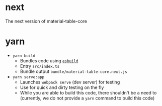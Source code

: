 # next

The next version of material-table-core

# yarn

-   `yarn build`
    -   Bundles code using [`esbuild`](https://github.com/evanw/esbuild)
    -   Entry `src/index.ts`
    -   Bundle output `bundle/material-table-core.next.js`
-   `yarn serve:app`
    -   Launches `webpack serve` (dev server) for testing
    -   Use for quick and dirty testing on the fly
    -   While you are able to build this code, there shouldn't be a need to (currently, we do not provide a `yarn` command to build this code)
